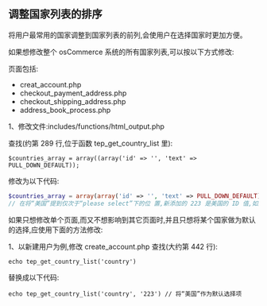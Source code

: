 ## 调整国家列表的排序

将用户最常用的国家调整到国家列表的前列,会使用户在选择国家时更加方便。

如果想修改整个 osCommerce 系统的所有国家列表,可以按以下方式修改: 

页面包括:

- creat_account.php
- checkout_payment_address.php
- checkout_shipping_address.php
- address_book_process.php

1、修改文件:includes/functions/html_output.php

查找(约第 289 行,位于函数 tep_get_country_list 里):

`$countries_array = array((array('id' => '', 'text' => PULL_DOWN_DEFAULT));`

修改为以下代码:

```php
$countries_array = array(array('id' => '', 'text' => PULL_DOWN_DEFAULT),array('id' => '223', 'text' => 'United States')); 
// 在将“美国”提到仅次于“please select”下的位 置,新添加的 223 是美国的 ID 值,如果想再添加其它国家,只需要将该国家的 ID 及名称加入数组即可
```

如果只想修改单个页面,而又不想影响到其它页面时,并且只想将某个国家做为默认的选择,应使用下面的方法修改:

1、以新建用户为例,修改 create_account.php 查找(大约第 442 行):

`echo tep_get_country_list('country')`

替换成以下代码:

`echo tep_get_country_list('country', '223') // 将“美国”作为默认选择项`

